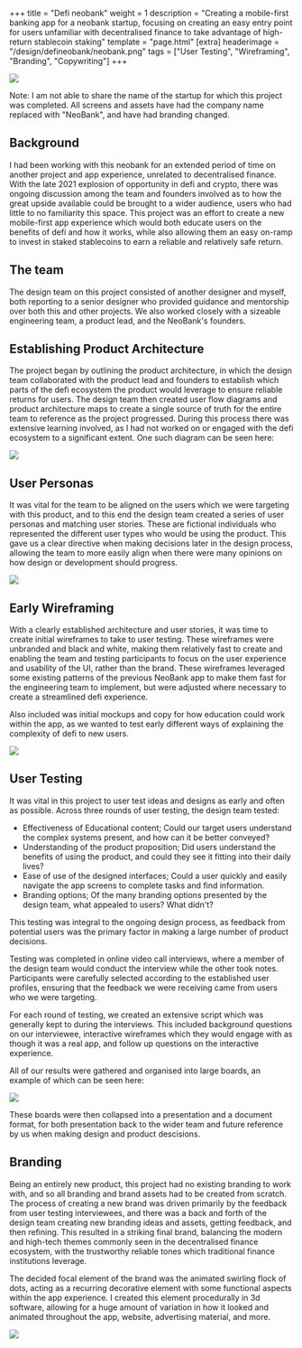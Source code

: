 +++
title = "Defi neobank"
weight = 1
description = "Creating a mobile-first banking app for a neobank startup, focusing on creating an easy entry point for users unfamiliar with decentralised finance to take advantage of high-return stablecoin staking"
template = "page.html"
[extra]
headerimage = "/design/defineobank/neobank.png"
tags = ["User Testing", "Wireframing", "Branding", "Copywriting"]
+++

<img class = imagewithinpost src="/design/defineobank/hifi.png">

Note: I am not able to share the name of the startup for which this project was completed. All screens and assets have had the company name replaced with "NeoBank", and have had branding changed.

## Background

I had been working with this neobank for an extended period of time on another project and app experience, unrelated to decentralised finance. With the late 2021 explosion of opportunity in defi and crypto, there was ongoing discussion among the team and founders involved as to how the great upside available could be brought to a wider audience, users who had little to no familiarity this space. This project was an effort to create a new mobile-first app experience which would both educate users on the benefits of defi and how it works, while also allowing them an easy on-ramp to invest in staked stablecoins to earn a reliable and relatively safe return.

## The team

The design team on this project consisted of another designer and myself, both reporting to a senior designer who provided guidance and mentorship over both this and other projects. We also worked closely with a sizeable engineering team, a product lead, and the NeoBank's founders.

## Establishing Product Architecture

The project began by outlining the product architecture, in which the design team collaborated with the product lead and founders to establish which parts of the defi ecosystem the product would leverage to ensure reliable returns for users. The design team then created user flow diagrams and product architecture maps to create a single source of truth for the entire team to reference as the project progressed. During this process there was extensive learning involved, as I had not worked on or engaged with the defi ecosystem to a significant extent. One such diagram can be seen here:

<img class = imagewithinpost src="/design/defineobank/productarchitecture.png">

## User Personas

It was vital for the team to be aligned on the users which we were targeting with this product, and to this end the design team created a series of user personas and matching user stories. These are fictional individuals who represented the different user types who would be using the product. This gave us a clear directive when making decisions later in the design process, allowing the team to more easily align when there were many opinions on how design or development should progress.

<img class = imagewithinpost src="/design/defineobank/personas.png">

## Early Wireframing

With a clearly established architecture and user stories, it was time to create initial wireframes to take to user testing. These wireframes were unbranded and black and white, making them relatively fast to create and enabling the team and testing participants to focus on the user experience and usability of the UI, rather than the brand. These wireframes leveraged some existing patterns of the previous NeoBank app to make them fast for the engineering team to implement, but were adjusted where necessary to create a streamlined defi experience. 

Also included was initial mockups and copy for how education could work within the app, as we wanted to test early different ways of explaining the complexity of defi to new users.

<img class = imagewithinpost src="/design/defineobank/unbrandedwireframes.png">

## User Testing

It was vital in this project to user test ideas and designs as early and often as possible. Across three rounds of user testing, the design team tested:

- Effectiveness of Educational content; Could our target users understand the complex systems present, and how can it be better conveyed?
- Understanding of the product proposition; Did users understand the benefits of using the product, and could they see it fitting into their daily lives?
- Ease of use of the designed interfaces; Could a user quickly and easily navigate the app screens to complete tasks and find information.
- Branding options; Of the many branding options presented by the design team, what appealed to users? What didn't?

This testing was integral to the ongoing design process, as feedback from potential users was the primary factor in making a large number of product decisions.

Testing was completed in online video call interviews, where a member of the design team would conduct the interview while the other took notes. Participants were carefully selected according to the established user profiles, ensuring that the feedback we were receiving came from users who we were targeting.

For each round of testing, we created an extensive script which was generally kept to during the interviews. This included background questions on our interviewee, interactive wireframes which they would engage with as though it was a real app, and follow up questions on the interactive experience.

All of our results were gathered and organised into large boards, an example of which can be seen here:

<img class = imagewithinpost src="/design/defineobank/utresults.png">

These boards were then collapsed into a presentation and a document format, for both presentation back to the wider team and future reference by us when making design and product descisions.

## Branding

Being an entirely new product, this project had no existing branding to work with, and so all branding and brand assets had to be created from scratch. The process of creating a new brand was driven primarily by the feedback from user testing interviewees, and there was a back and forth of the design team creating new branding ideas and assets, getting feedback, and then refining. This resulted in a striking final brand, balancing the modern and high-tech themes commonly seen in the decentralised finance ecosystem, with the trustworthy reliable tones which traditional finance institutions leverage.

The decided focal element of the brand was the animated swirling flock of dots, acting as a recurring decorative element with some functional aspects within the app experience. I created this element procedurally in 3d software, allowing for a huge amount of variation in how it looked and animated throughout the app, website, advertising material, and more.

<img class = imagewithinpost src="/design/defineobank/hifi.png">

